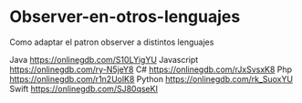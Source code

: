 # Observer-en-otros-lenguajes
Como adaptar el patron observer a distintos lenguajes

Java https://onlinegdb.com/S10LYigYU
Javascript https://onlinegdb.com/ry-N5jeY8
C# https://onlinegdb.com/rJxSvsxK8
Php https://onlinegdb.com/r1n2UolK8
Python https://onlinegdb.com/rk_SuoxYU
Swift https://onlinegdb.com/SJ80qseKI
